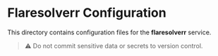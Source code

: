 # Flaresolverr Configuration

This directory contains configuration files for the **flaresolverr** service.

> ⚠️ Do not commit sensitive data or secrets to version control.

